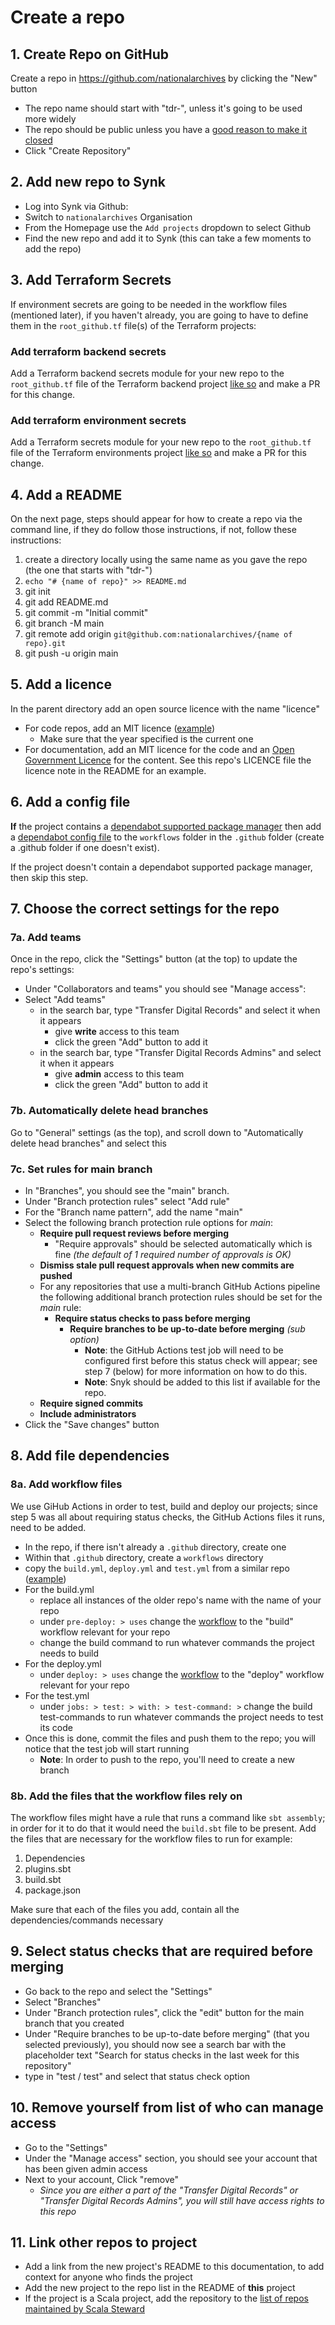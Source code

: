 # Create a repo

## 1. Create Repo on GitHub

Create a repo in <https://github.com/nationalarchives> by clicking the "New" button

* The repo name should start with "tdr-", unless it's going to be used more widely
* The repo should be public unless you have a [good reason to make it closed][open-code]
* Click "Create Repository"

## 2. Add new repo to Synk

* Log into Synk via Github: 
* Switch to `nationalarchives` Organisation
* From the Homepage use the `Add projects` dropdown to select Github
* Find the new repo and add it to Synk (this can take a few moments to add the repo)

## 3. Add Terraform Secrets

If environment secrets are going to be needed in the workflow files (mentioned later), if you haven't already, you are going to have to define them in the `root_github.tf` file(s) of the Terraform projects:

### Add terraform backend secrets

Add a Terraform backend secrets module for your new repo to the `root_github.tf` file of the Terraform backend project [like so][terraform-backend-module-example] and make a PR for this change.

### Add terraform environment secrets

Add a Terraform secrets module for your new repo to the `root_github.tf` file of the Terraform environments project [like so][terraform-environments-module-example] and make a PR for this change.

## 4. Add a README

On the next page, steps should appear for how to create a repo via the command line, if they do follow those
instructions, if not, follow these instructions:

1. create a directory locally using the same name as you gave the repo (the one that starts with "tdr-")
2. `echo "# {name of repo}" >> README.md`
3. git init
4. git add README.md
5. git commit -m "Initial commit"
6. git branch -M main
7. git remote add origin `git@github.com:nationalarchives/{name of repo}.git`
8. git push -u origin main

## 5. Add a licence

In the parent directory add an open source licence with the name "licence"

* For code repos, add an MIT licence ([example][mvc-licence])
    * Make sure that the year specified is the current one
* For documentation, add an MIT licence for the code and an [Open Government Licence][ogl] for the content. See this
  repo's LICENCE file the licence note in the README for an example.

## 6. Add a config file

**If** the project contains a [dependabot supported package manager][supported-package-managers] then add
a [dependabot config file][dependabot-config]
to the `workflows` folder in the `.github` folder (create a .github folder if one doesn't exist). 

If the project doesn't contain a dependabot supported package manager, then skip this step.

## 7. Choose the correct settings for the repo

### 7a. Add teams

Once in the repo, click the "Settings" button (at the top) to update the repo's settings:

* Under "Collaborators and teams" you should see "Manage access":
* Select "Add teams"
    * in the search bar, type "Transfer Digital Records" and select it when it appears
        * give **write** access to this team
        * click the green "Add" button to add it
    * in the search bar, type "Transfer Digital Records Admins" and select it when it appears
        * give **admin** access to this team
        * click the green "Add" button to add it

### 7b. Automatically delete head branches

Go to "General" settings (as the top), and scroll down to "Automatically delete head branches" and select this

### 7c. Set rules for main branch

* In "Branches", you should see the "main" branch.
* Under "Branch protection rules" select "Add rule"
* For the "Branch name pattern", add the name "main"
* Select the following branch protection rule options for *main*:
    * **Require pull request reviews before merging**
        * "Require approvals" should be selected automatically which is fine *(the default of 1 required number of
          approvals is OK)*
    * **Dismiss stale pull request approvals when new commits are pushed**
    * For any repositories that use a multi-branch GitHub Actions pipeline the following additional branch protection
      rules should be set for the *main* rule:
        * **Require status checks to pass before merging**
            * **Require branches to be up-to-date before merging** *(sub option)*
                * **Note**: the GitHub Actions test job will need to be configured first before this status check will
                  appear; see step 7 (below) for more information on how to do this.
                * **Note**: Snyk should be added to this list if available for the repo.
    * **Require signed commits**
    * **Include administrators**
* Click the "Save changes" button

## 8. Add file dependencies

### 8a. Add workflow files

We use GiHub Actions in order to test, build and deploy our projects; since step 5 was all about requiring status checks,
the GitHub Actions files it runs, need to be added.

* In the repo, if there isn't already a `.github` directory, create one
* Within that `.github` directory, create a `workflows` directory
* copy the `build.yml`, `deploy.yml` and `test.yml` from a similar repo ([example][example-repo-workflow-files])
* For the build.yml
    * replace all instances of the older repo's name with the name of your repo
    * under `pre-deploy: > uses` change the [workflow][workflow-files] to the "build" workflow relevant for your repo
    * change the build command to run whatever commands the project needs to build
* For the deploy.yml
    * under `deploy: > uses` change the [workflow][workflow-files] to the "deploy" workflow relevant for your repo
* For the test.yml
    * under `jobs: > test: > with: > test-command: >` change the build test-commands to run whatever commands the
      project needs to test its code
* Once this is done, commit the files and push them to the repo; you will notice that the test job will start running
    * **Note**: In order to push to the repo, you'll need to create a new branch

### 8b. Add the files that the workflow files rely on

The workflow files might have a rule that runs a command like `sbt assembly`; in order for it to do that it would need
the `build.sbt` file to be present. Add the files that are necessary for the workflow files to run for example:

1. Dependencies
2. plugins.sbt
3. build.sbt
4. package.json

Make sure that each of the files you add, contain all the dependencies/commands necessary

## 9. Select status checks that are required before merging

* Go back to the repo and select the "Settings"
* Select "Branches"
* Under "Branch protection rules", click the "edit" button for the main branch that you created
* Under "Require branches to be up-to-date before merging" (that you selected previously), you should now see a search
  bar with the placeholder text "Search for status checks in the last week for this repository"
* type in "test / test" and select that status check option

## 10. Remove yourself from list of who can manage access

* Go to the "Settings"
* Under the "Manage access" section, you should see your account that has been given admin access
* Next to your account, Click "remove"
    * *Since you are either a part of the "Transfer Digital Records" or "Transfer Digital Records Admins", you will
      still have access rights to this repo*

## 11. Link other repos to project

* Add a link from the new project's README to this documentation, to add context for anyone who finds the project
* Add the new project to the repo list in the README of **this** project
* If the project is a Scala project, add the repository to the [list of repos maintained by Scala Steward]

[dependabot-config]: https://docs.github.com/en/free-pro-team@latest/github/administering-a-repository/enabling-and-disabling-version-updates

[example-repo-workflow-files]: https://github.com/nationalarchives/tdr-consignment-api/tree/master/.github/workflows

[supported-package-managers]: https://docs.github.com/en/code-security/dependabot/dependabot-version-updates/about-dependabot-version-updates#supported-repositories-and-ecosystems

[open-code]: https://www.gov.uk/government/publications/open-source-guidance/when-code-should-be-open-or-closed

[mvc-licence]: https://github.com/nationalarchives/tdr-prototype-mvc/blob/master/LICENCE

[ogl]: http://www.nationalarchives.gov.uk/doc/open-government-licence/version/3/

[list of repos maintained by Scala Steward]: https://github.com/nationalarchives/tdr-github-actions/blob/main/repos.md

[terraform-backend-module-example]: https://github.com/nationalarchives/tdr-terraform-backend/blob/50be75b8a76d7a3694c38e5772ad689e743e7530/root_github.tf#L456

[terraform-environments-module-example]: https://github.com/nationalarchives/tdr-terraform-environments/blob/master/root_github.tf#L407

[workflow-files]: https://github.com/nationalarchives/tdr-github-actions/tree/main/.github/workflows
